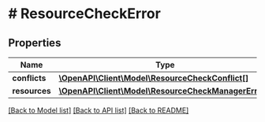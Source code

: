 # # ResourceCheckError

## Properties

Name | Type | Description | Notes
------------ | ------------- | ------------- | -------------
**conflicts** | [**\OpenAPI\Client\Model\ResourceCheckConflict[]**](ResourceCheckConflict.md) |  | [optional]
**resources** | [**\OpenAPI\Client\Model\ResourceCheckManagerError[]**](ResourceCheckManagerError.md) |  | [optional]

[[Back to Model list]](../../README.md#models) [[Back to API list]](../../README.md#endpoints) [[Back to README]](../../README.md)
